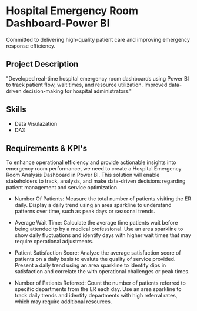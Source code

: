 # Hospital Emergency Room Dashboard-Power BI
Committed to delivering high-quality patient care and improving emergency response efficiency.

## Project Description
"Developed real-time hospital emergency room dashboards using Power BI to track patient flow, wait times, and resource utilization. Improved data-driven decision-making for hospital administrators."

## Skills
- Data Visulazation
- DAX

## Requirements & KPI's
To enhance operational efficiency and provide actionable insights into emergency room performance, we need to create a Hospital Emergency Room Analysis Dashboard in Power BI. This solution will enable stakeholders to track, analysis, and make data-driven decisions regarding patient management and service optimization.

- Number Of Patients:
Measure the total number of patients visiting the ER daily.
Display a daily trend using an area sparkline to understand patterns over time, such as peak days or seasonal trends.

- Average Wait Time:
Calculate the average time patients wait before being attended tp by a medical professional.
Use an area sparkline to show daily fluctuations and identify days with higher wait times that may require operational adjustments.

- Patient Satisfaction Score:
Analyze the average satisfaction score of patients on a daily basis to evalute the quality of service provided.
Present a daily trend using an area sparkline to identify dips in satisfaction and correlate the with operational challenges or peak times.

- Number of Patients Referred:
Count the number of patients referred to specific departments from the ER each day.
Use an area sparkline to track daily trends and identify departments with high referral rates, which may require additional resources.



